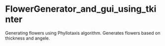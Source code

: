 # FlowerGenerator_and_gui_using_tkinter
Generating flowers using Phyllotaxis algorithm.
Generates flowers based on thickness and angele.
